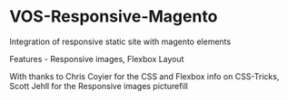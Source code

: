 VOS-Responsive-Magento
======================

Integration of responsive static site with magento elements


Features - Responsive images, Flexbox Layout

With thanks to Chris Coyier for the CSS and Flexbox info on CSS-Tricks, Scott Jehll for the Responsive images picturefill
